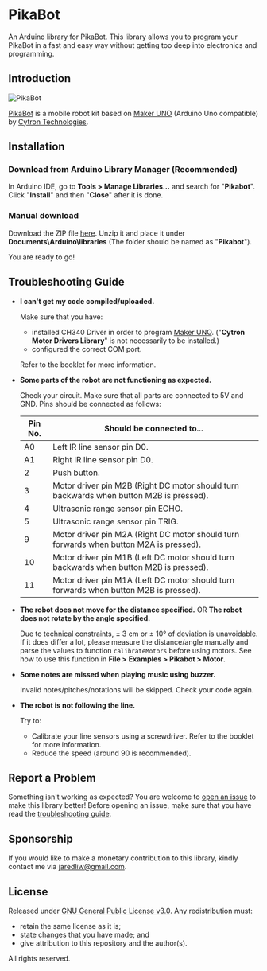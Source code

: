 # PikaBot
An Arduino library for PikaBot. This library allows you to program your PikaBot in a fast and easy way without getting too deep into electronics and programming.

## Introduction

![PikaBot](https://www.cytron.io/image/catalog/products/KIT-PIKABOT/KIT-PIKABOT%20(36).jpg)

[PikaBot](https://my.cytron.io/p-pikabot-maker-uno-smart-car-kit) is a mobile robot kit based on [Maker UNO](https://my.cytron.io/p-maker-uno) (Arduino Uno compatible) by [Cytron Technologies](https://my.cytron.io/).

## Installation

### Download from  Arduino Library Manager (Recommended)

In Arduino IDE, go to **Tools > Manage Libraries...** and search for "**Pikabot**". Click "**Install**" and then "**Close**" after it is done.

### Manual download

Download the ZIP file [here](https://github.com/jaredliw/PikaBot/archive/refs/heads/master.zip). Unzip it and place it under **Documents\Arduino\libraries** (The folder should be named as "**Pikabot**").

You are ready to go!

## Troubleshooting Guide

- **I can't get my code compiled/uploaded.**

  Make sure that you have:

  - installed CH340 Driver in order to program [Maker UNO](https://my.cytron.io/p-maker-uno). ("**Cytron Motor Drivers Library**" is not necessarily to be installed.)
  - configured the correct COM port.

  Refer to the booklet for more information.

- **Some parts of the robot are not functioning as expected.**

  Check your circuit. Make sure that all parts are connected to 5V and GND. Pins should be connected as follows:

  | Pin No. | Should be connected to...                                    |
  | ------- | ------------------------------------------------------------ |
  | A0      | Left IR line sensor pin D0.                                  |
  | A1      | Right IR line sensor pin D0.                                 |
  | 2       | Push button.                                                 |
  | 3       | Motor driver pin M2B (Right DC motor should turn backwards when button M2B is pressed). |
  | 4       | Ultrasonic range sensor pin ECHO.                            |
  | 5       | Ultrasonic range sensor pin TRIG.                            |
  | 9       | Motor driver pin M2A (Right DC motor should turn forwards when button M2A is pressed). |
  | 10      | Motor driver pin M1B (Left DC motor should turn backwards when button M2B is pressed). |
  | 11      | Motor driver pin M1A (Left DC motor should turn forwards when button M2B is pressed). |

- **The robot does not move for the distance specified.** OR **The robot does not rotate by the angle specified.**

  Due to technical constraints, ± 3 cm or ± 10° of deviation is unavoidable. If it does differ a lot, please measure the distance/angle manually and parse the values to function `calibrateMotors` before using motors. See how to use this function in **File > Examples > Pikabot > Motor**.

- **Some notes are missed when playing music using buzzer.**

  Invalid notes/pitches/notations will be skipped. Check your code again.

- **The robot is not following the line.**

  Try to:
  
  - Calibrate your line sensors using a screwdriver. Refer to the booklet for more information.
  - Reduce the speed (around 90 is recommended).

## Report a Problem

Something isn't working as expected? You are welcome to [open an issue](https://github.com/jaredliw/PikaBot/issues) to make this library better! Before opening an issue, make sure that you have read the [troubleshooting guide](https://github.com/jaredliw/PikaBot#troubleshooting-guide).

## Sponsorship

If you would like to make a monetary contribution to this library, kindly contact me via jaredliw@gmail.com.

## License

Released under [GNU General Public License v3.0](https://github.com/jaredliw/PikaBot/blob/master/LICENSE). Any redistribution must:

- retain the same license as it is;
- state changes that you have made; and
- give attribution to this repository and the author(s).

All rights reserved.
